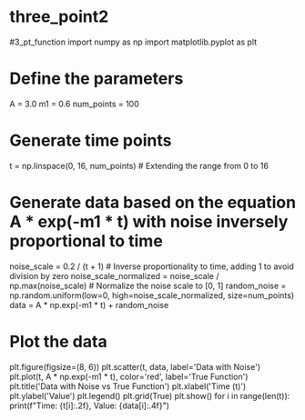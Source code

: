 # three_point2
#3_pt_function
import numpy as np
import matplotlib.pyplot as plt

# Define the parameters
A = 3.0
m1 = 0.6
num_points = 100

# Generate time points
t = np.linspace(0, 16, num_points)  # Extending the range from 0 to 16

# Generate data based on the equation A * exp(-m1 * t) with noise inversely proportional to time
noise_scale = 0.2 / (t + 1)  # Inverse proportionality to time, adding 1 to avoid division by zero
noise_scale_normalized = noise_scale / np.max(noise_scale)  # Normalize the noise scale to [0, 1]
random_noise = np.random.uniform(low=0, high=noise_scale_normalized, size=num_points)
data = A * np.exp(-m1 * t) + random_noise

# Plot the data
plt.figure(figsize=(8, 6))
plt.scatter(t, data, label='Data with Noise')
plt.plot(t, A * np.exp(-m1 * t), color='red', label='True Function')
plt.title('Data with Noise vs True Function')
plt.xlabel('Time (t)')
plt.ylabel('Value')
plt.legend()
plt.grid(True)
plt.show()
for i in range(len(t)):
    print(f"Time: {t[i]:.2f}, Value: {data[i]:.4f}")
